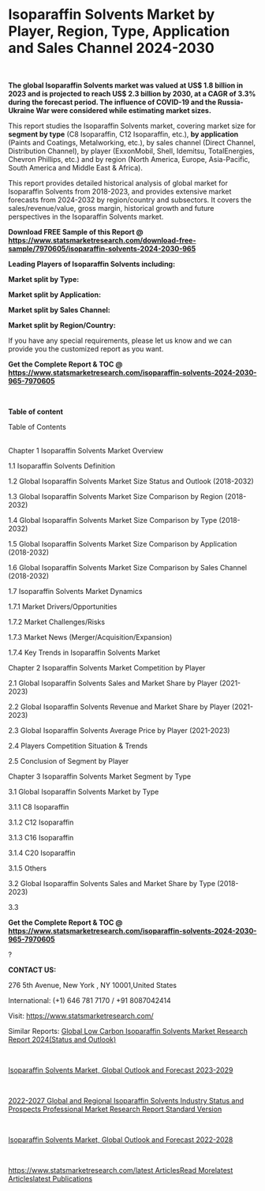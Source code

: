 <h1>Isoparaffin Solvents Market by Player, Region, Type, Application and Sales Channel 2024-2030</h1><br/><p><strong>The global Isoparaffin Solvents market was valued at US$ 1.8 billion in 2023 and is projected to reach US$ 2.3 billion by 2030, at a <strong>CAGR</strong> of 3.3% during the forecast period. The influence of COVID-19 and the Russia-Ukraine War were considered while estimating market sizes.</strong></p>
 
 
 
 <p>This report studies the Isoparaffin Solvents market, covering market size for <strong>segment by type</strong> (C8 Isoparaffin, C12 Isoparaffin, etc.), <strong>by application</strong> (Paints and Coatings, Metalworking, etc.), by sales channel (Direct Channel, Distribution Channel), by player (ExxonMobil, Shell, Idemitsu, TotalEnergies, Chevron Phillips, etc.) and by region (North America, Europe, Asia-Pacific, South America and Middle East & Africa).</p>
 
 
 
 <p>This report provides detailed historical analysis of global market for Isoparaffin Solvents from 2018-2023, and provides extensive market forecasts from 2024-2032 by region/country and subsectors. It covers the sales/revenue/value, gross margin, historical growth and future perspectives in the Isoparaffin Solvents market.</p>
 
 
 
 <p><strong>Download FREE Sample of this Report @ <a href="https://www.statsmarketresearch.com/download-free-sample/7970605/isoparaffin-solvents-2024-2030-965">https://www.statsmarketresearch.com/download-free-sample/7970605/isoparaffin-solvents-2024-2030-965</a></strong></p>
 
 
 
 <p><strong>Leading Players of Isoparaffin Solvents including:</strong></p>
 
 
 
 <p><strong>Market split by Type:</strong></p>
 
 
 
 <p><strong>Market split <strong>by Application</strong>:</strong></p>
 
 
 
 <p><strong>Market split by Sales Channel:</strong></p>
 
 
 
 <p><strong>Market split by Region/Country:</strong></p>
 
 
 
 <p>If you have any special requirements, please let us know and we can provide you the customized report as you want.</p>
 
 
 
 <div><b>Get the Complete Report & TOC @ <a href="https://www.statsmarketresearch.com/isoparaffin-solvents-2024-2030-965-7970605">https://www.statsmarketresearch.com/isoparaffin-solvents-2024-2030-965-7970605</a></b></div>
 
 
 
 <p><br />
 
 <b>Table of content</b></p>
 
 
 
 <p>Table of Contents<br />
 
 <br />
 
 Chapter 1 Isoparaffin Solvents Market Overview<br />
 
 1.1 Isoparaffin Solvents Definition<br />
 
 1.2 Global Isoparaffin Solvents Market Size Status and Outlook (2018-2032)<br />
 
 1.3 Global Isoparaffin Solvents Market Size Comparison by Region (2018-2032)<br />
 
 1.4 Global Isoparaffin Solvents Market Size Comparison by Type (2018-2032)<br />
 
 1.5 Global Isoparaffin Solvents Market Size Comparison by Application (2018-2032)<br />
 
 1.6 Global Isoparaffin Solvents Market Size Comparison by Sales Channel (2018-2032)<br />
 
 1.7 Isoparaffin Solvents Market Dynamics<br />
 
 1.7.1 Market Drivers/Opportunities<br />
 
 1.7.2 Market Challenges/Risks<br />
 
 1.7.3 Market News (Merger/Acquisition/Expansion)<br />
 
 1.7.4 Key Trends in Isoparaffin Solvents Market<br />
 
 Chapter 2 Isoparaffin Solvents Market Competition by Player<br />
 
 2.1 Global Isoparaffin Solvents Sales and Market Share by Player (2021-2023)<br />
 
 2.2 Global Isoparaffin Solvents Revenue and Market Share by Player (2021-2023)<br />
 
 2.3 Global Isoparaffin Solvents Average Price by Player (2021-2023)<br />
 
 2.4 Players Competition Situation & Trends<br />
 
 2.5 Conclusion of Segment by Player<br />
 
 Chapter 3 Isoparaffin Solvents Market Segment by Type<br />
 
 3.1 Global Isoparaffin Solvents Market by Type<br />
 
 3.1.1 C8 Isoparaffin<br />
 
 3.1.2 C12 Isoparaffin<br />
 
 3.1.3 C16 Isoparaffin<br />
 
 3.1.4 C20 Isoparaffin<br />
 
 3.1.5 Others<br />
 
 3.2 Global Isoparaffin Solvents Sales and Market Share by Type (2018-2023)<br />
 
 3.3</p>
 
 
 
 <div><b>Get the Complete Report & TOC @ <a href="https://www.statsmarketresearch.com/isoparaffin-solvents-2024-2030-965-7970605">https://www.statsmarketresearch.com/isoparaffin-solvents-2024-2030-965-7970605</a></b></div>
 
 
 
 <p>? </p>
 
 
 
 <p><b>CONTACT US:</b><br />
 
 276 5th Avenue, New York , NY 10001,United States<br />
 
 International: (+1) 646 781 7170 / +91 8087042414<br />
 
 Visit: <a href="https://www.statsmarketresearch.com/">https://www.statsmarketresearch.com/</a><br />
 
 Similar Reports: <a href="https://www.statsmarketresearch.com/isoparaffin-solvents-2024-2030-965-7970605">Global Low Carbon Isoparaffin Solvents Market Research Report 2024(Status and Outlook)</a><br />
 
 <br />
 
 <a href="https://www.statsmarketresearch.com/isoparaffin-solvents-2024-2030-965-7970605">Isoparaffin Solvents Market, Global Outlook and Forecast 2023-2029</a><br />
 
 <br />
 
 <a href="https://www.statsmarketresearch.com/isoparaffin-solvents-2024-2030-965-7970605">2022-2027 Global and Regional Isoparaffin Solvents Industry Status and Prospects Professional Market Research Report Standard Version</a><br />
 
 <br />
 
 <a href="https://www.statsmarketresearch.com/isoparaffin-solvents-2024-2030-965-7970605">Isoparaffin Solvents Market, Global Outlook and Forecast 2022-2028</a><br />
 
 <br />
 
 <a href="https://gyeongbokgung.com">https://www.statsmarketresearch.com/</a><a href="https://hallyeomaritime.com">latest Articles</a><a href="https://jingwansa.com">Read More</a><a href="https://nguoiviet.jp/">latest Articles</a><a href="https://www.intelmarketresearch.com/">latest Publications</a></p>